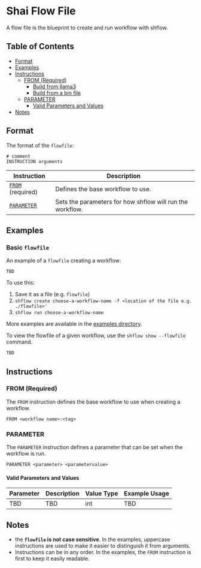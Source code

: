 # Shai Flow File

A flow file is the blueprint to create and run workflow with shflow.

## Table of Contents

- [Format](#format)
- [Examples](#examples)
- [Instructions](#instructions)
    - [FROM (Required)](#from-required)
        - [Build from llama3](#build-from-llama3)
        - [Build from a bin file](#build-from-a-bin-file)
    - [PARAMETER](#parameter)
        - [Valid Parameters and Values](#valid-parameters-and-values)
- [Notes](#notes)

## Format

The format of the `flowfile`:

```flowfile
# comment
INSTRUCTION arguments
```

| Instruction                         | Description                                               |
| ----------------------------------- |-----------------------------------------------------------|
| [`FROM`](#from-required) (required) | Defines the base workflow to use.                         |
| [`PARAMETER`](#parameter)           | Sets the parameters for how shflow will run the workflow. |

## Examples

### Basic `flowfile`

An example of a `flowfile` creating a workflow:

```flowfile
TBD
```

To use this:

1. Save it as a file (e.g. `flowfile`)
2. `shflow create choose-a-workflow-name -f <location of the file e.g. ./flowfile>'`
3. `shflow run choose-a-workflow-name`

More examples are available in the [examples directory](../examples).

To view the flowfile of a given workflow, use the `shflow show --flowfile` command.

  ```bash
  TBD
  ```

## Instructions

### FROM (Required)

The `FROM` instruction defines the base workflow to use when creating a workflow.

```flowfile
FROM <workflow name>:<tag>
```

### PARAMETER

The `PARAMETER` instruction defines a parameter that can be set when the workflow is run.

```flowfile
PARAMETER <parameter> <parametervalue>
```

#### Valid Parameters and Values

| Parameter | Description | Value Type | Example Usage |
|-----------|-------------| ---------- |---------------|
| TBD       | TBD         | int        | TBD           |

## Notes

- the **`flowfile` is not case sensitive**. In the examples, uppercase instructions are used to make it easier to distinguish it from arguments.
- Instructions can be in any order. In the examples, the `FROM` instruction is first to keep it easily readable.
